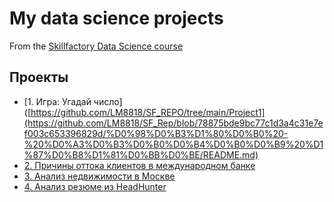 # My data science projects
From the [Skillfactory Data Science course](https://skillfactory.ru/data-scientist)

## Проекты
* [1. Игра: Угадай число]([https://github.com/LM8818/SF_REPO/tree/main/Project1](https://github.com/LM8818/SF_Rep/blob/78875bde9bc77c1d3a4c31e7ef003c653396829d/%D0%98%D0%B3%D1%80%D0%B0%20-%20%D0%A3%D0%B3%D0%B0%D0%B4%D0%B0%D0%B9%20%D1%87%D0%B8%D1%81%D0%BB%D0%BE/README.md)
* [2. Причины оттока клиентов в международном банке](https://github.com/LM8818/SF_REPO/tree/main/PYTHON-13_%D0%92%D0%B8%D0%B7%D1%83%D0%B0%D0%BB%D0%B8%D0%B7%D0%B0%D1%86%D0%B8%D1%8F_%D0%B4%D0%Bhttps://github.com/LM8818/SF_Rep/blob/78875bde9bc77c1d3a4c31e7ef003c653396829d/%D0%98%D0%B3%D1%80%D0%B0%20-%20%D0%A3%D0%B3%D0%B0%D0%B4%D0%B0%D0%B9%20%D1%87%D0%B8%D1%81%D0%BB%D0%BE/README.md0%D0%BD%D0%BD%D1%8B%D1%85)
* [3. Анализ недвижимости в Москве]()
* [4. Анализ резюме из HeadHunter](____)
